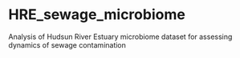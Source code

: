 # HRE_sewage_microbiome
Analysis of Hudsun River Estuary microbiome dataset for assessing dynamics of sewage contamination
